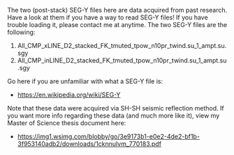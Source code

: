 The two (post-stack) SEG-Y files here are data acquired from past research. Have a look at them 
if you have a way to read SEG-Y files! If you have trouble loading it, please contact 
me at anytime. The two SEG-Y files are the following:

1) All_CMP_xLINE_D2_stacked_FK_tmuted_tpow_n10pr_twind.su_1_ampt.su.sgy
2) All_CMP_inLINE_D2_stacked_FK_tmuted_tpow_n10pr_twind.su_1_ampt.su.sgy

Go here if you are unfamiliar with what a SEG-Y file is:
- https://en.wikipedia.org/wiki/SEG-Y

Note that these data were acquired via SH-SH seismic reflection method. If you 
want more info regarding these data (and much more like it), view my Master of 
Science thesis document here:
- https://img1.wsimg.com/blobby/go/3e9173b1-e0e2-4de2-bf1b-3f953140adb2/downloads/1cknnulvm_770183.pdf
